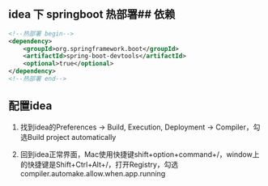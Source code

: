 ## idea 下 springboot 热部署## 依赖
```xml
<!--热部署 begin-->
<dependency>
    <groupId>org.springframework.boot</groupId>
    <artifactId>spring-boot-devtools</artifactId>
    <optional>true</optional>
</dependency>
<!--热部署 end-->
```
## 配置idea
1. 找到idea的Preferences -> Build, Execution, Deployment -> Compiler，勾选Build project automatically

2. 回到idea正常界面，Mac使用快捷键shift+option+command+/，window上的快捷键是Shift+Ctrl+Alt+/，打开Registry，勾选
compiler.automake.allow.when.app.running